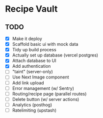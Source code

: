 # Recipe Vault

## TODO

- [x] Make it deploy
- [x] Scaffold basic ui with mock data
- [x] Tidy up build process
- [x] Actually set up database (vercel postgres)
- [x] Attach database to UI 
- [x] Add authentication
- [ ] "taint" (server-only)
- [ ] Use Next Image component
- [ ] Add link upload
- [ ] Error management (w/ Sentry)
- [ ] Routing/recipe page (parallel routes)
- [ ] Delete button (w/ server actions)
- [ ] Analytics (posthog)
- [ ] Ratelimiting (upstash)
